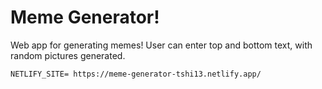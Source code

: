 # Meme Generator!

Web app for generating memes! User can enter top and bottom text, with random pictures generated.

```
NETLIFY_SITE= https://meme-generator-tshi13.netlify.app/
```
